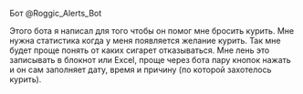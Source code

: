 Бот @Roggic_Alerts_Bot

Этого бота я написал для того чтобы он помог мне бросить курить.
Мне нужна статистика когда у меня появляется желание курить.
Так мне будет проще понять от каких сигарет отказываться.
Мне лень это записывать в блокнот или Excel, проще через бота пару кнопок 
нажать и он сам заполняет дату, время и причину (по которой захотелось курить).

